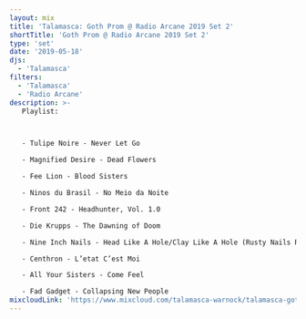 ```yaml
---
layout: mix
title: 'Talamasca: Goth Prom @ Radio Arcane 2019 Set 2'
shortTitle: 'Goth Prom @ Radio Arcane 2019 Set 2'
type: 'set'
date: '2019-05-18'
djs:
  - 'Talamasca'
filters:
  - 'Talamasca'
  - 'Radio Arcane'
description: >-
   Playlist:



   - Tulipe Noire - Never Let Go

   - Magnified Desire - Dead Flowers

   - Fee Lion - Blood Sisters

   - Ninos du Brasil - No Meio da Noite

   - Front 242 - Headhunter, Vol. 1.0

   - Die Krupps - The Dawning of Doom

   - Nine Inch Nails - Head Like A Hole/Clay Like A Hole (Rusty Nails Remix)

   - Centhron - L’etat C’est Moi

   - All Your Sisters - Come Feel

   - Fad Gadget - Collapsing New People
mixcloudLink: 'https://www.mixcloud.com/talamasca-warnock/talamasca-goth-prom-radio-arcane-2019-set-2'
---
```

